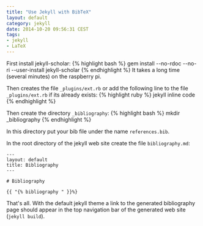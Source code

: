 ```yaml
---
title: "Use Jekyll with BibTeX"
layout: default
category: jekyll
date: 2014-10-20 09:56:31 CEST
tags:
- jekyll
- LaTeX
---
```


First install jekyll-scholar:
{% highlight bash %}
gem install --no-rdoc --no-ri --user-install jekyll-scholar
{% endhighlight %}
It takes a long time (several minutes) on the raspberry pi.

Then creates the file `_plugins/ext.rb` or add the following line to the file `_plugins/ext.rb` if its already exists:
{% highlight ruby %}
jekyll inline code
{% endhighlight %}

Then create the directory `_bibliography`:
{% highlight bash %}
mkdir _bibliography
{% endhighlight %}

In this directory put your bib file under the name `references.bib`.

In the root directory of the jekyll web site create the file `bibliography.md`:

    ---
    layout: default
    title: Bibliography
    ---

    # Bibliography

    {{ "{% bibliography " }}%}

That's all.
With the default jekyll theme a link to the generated bibliography page should appear in the top navigation bar of the generated web site (`jekyll build`).
